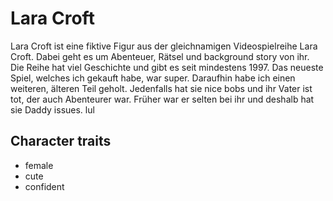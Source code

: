 # Lara Croft
Lara Croft ist eine fiktive Figur aus der gleichnamigen Videospielreihe Lara Croft.
Dabei geht es um Abenteuer, Rätsel und background story von ihr.
Die Reihe hat viel Geschichte und gibt es seit mindestens 1997. 
Das neueste Spiel, welches ich gekauft habe, war super. Daraufhin habe ich einen weiteren, älteren
Teil geholt. 
Jedenfalls hat sie nice bobs und ihr Vater ist tot, der auch Abenteurer war.
Früher war er selten bei ihr und deshalb hat sie Daddy issues. lul
## Character traits
* female
* cute
* confident